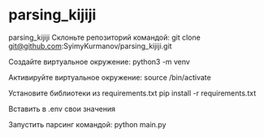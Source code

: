 # parsing_kijiji
parsing_kijiji
Склоньте репозиторий командой: 
git clone git@github.com:SyimyKurmanov/parsing_kijiji.git

Создайте виртуальное окружение:
python3 -m venv <name of venv>

Активируйте виртуальное окружение:
source <name of venv>/bin/activate

Установите библиотеки из requirements.txt
pip install -r requirements.txt

Вставить в .env свои значения

Запустить парсинг командой:
python main.py

  
